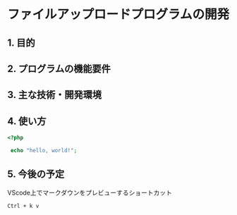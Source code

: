 # ファイルアップロードプログラムの開発

## 1. 目的

## 2. プログラムの機能要件

## 3. 主な技術・開発環境

## 4. 使い方
```php
<?php

 echo "hello, world!"; 

```

## 5. 今後の予定

VScode上でマークダウンをプレビューするショートカット

`Ctrl + k v`